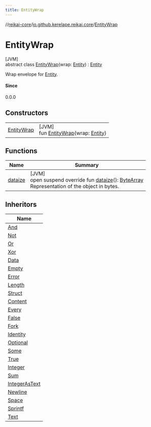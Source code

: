 ```yaml
---
title: EntityWrap
---
```

//[reikai-core](../../../index.html)/[io.github.kerelape.reikai.core](../index.html)/[EntityWrap](index.html)



# EntityWrap



[JVM]\
abstract class [EntityWrap](index.html)(wrap: [Entity](../-entity/index.html)) : [Entity](../-entity/index.html)

Wrap envelope for [Entity](../-entity/index.html).



#### Since



0.0.0



## Constructors


| | |
|---|---|
| [EntityWrap](-entity-wrap.html) | [JVM]<br>fun [EntityWrap](-entity-wrap.html)(wrap: [Entity](../-entity/index.html)) |


## Functions


| Name | Summary |
|---|---|
| [dataize](../-entity/dataize.html) | [JVM]<br>open suspend override fun [dataize](../-entity/dataize.html)(): [ByteArray](https://kotlinlang.org/api/latest/jvm/stdlib/kotlin/-byte-array/index.html)<br>Representation of the object in bytes. |


## Inheritors


| Name |
|---|
| [And](../../io.github.kerelape.reikai.binary/-and/index.html) |
| [Not](../../io.github.kerelape.reikai.binary/-not/index.html) |
| [Or](../../io.github.kerelape.reikai.binary/-or/index.html) |
| [Xor](../../io.github.kerelape.reikai.binary/-xor/index.html) |
| [Data](../-data/index.html) |
| [Empty](../-empty/index.html) |
| [Error](../-error/index.html) |
| [Length](../-length/index.html) |
| [Struct](../-struct/index.html) |
| [Content](../../io.github.kerelape.reikai.io/-content/index.html) |
| [Every](../../io.github.kerelape.reikai.logic/-every/index.html) |
| [False](../../io.github.kerelape.reikai.logic/-false/index.html) |
| [Fork](../../io.github.kerelape.reikai.logic/-fork/index.html) |
| [Identity](../../io.github.kerelape.reikai.logic/-identity/index.html) |
| [Optional](../../io.github.kerelape.reikai.logic/-optional/index.html) |
| [Some](../../io.github.kerelape.reikai.logic/-some/index.html) |
| [True](../../io.github.kerelape.reikai.logic/-true/index.html) |
| [Integer](../../io.github.kerelape.reikai.math.strict/-integer/index.html) |
| [Sum](../../io.github.kerelape.reikai.math.strict/-sum/index.html) |
| [IntegerAsText](../../io.github.kerelape.reikai.text/-integer-as-text/index.html) |
| [Newline](../../io.github.kerelape.reikai.text/-newline/index.html) |
| [Space](../../io.github.kerelape.reikai.text/-space/index.html) |
| [Sprintf](../../io.github.kerelape.reikai.text/-sprintf/index.html) |
| [Text](../../io.github.kerelape.reikai.text/-text/index.html) |

